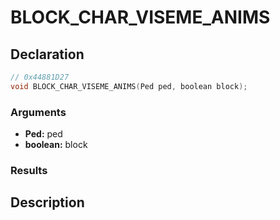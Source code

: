 # BLOCK_CHAR_VISEME_ANIMS

## Declaration
```cpp
// 0x44881D27
void BLOCK_CHAR_VISEME_ANIMS(Ped ped, boolean block);
```

### Arguments
- **Ped:** ped
- **boolean:** block

### Results

## Description
